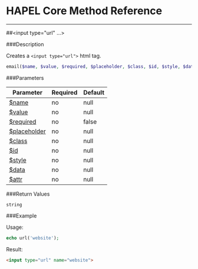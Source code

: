 # HAPEL Core Method Reference

---
##\<input type="url" ...>


###Description

Creates a `<input type="url">` html tag.

```php
email($name, $value, $required, $placeholder, $class, $id, $style, $data, $attr);
```

###Parameters

Parameter                                   | Required  | Default
--------------------------------------------|-----------|----------------
[$name](../attributes/name.md)              | no        | null
[$value](../attributes/value.md)            | no        | null
[$required](../attributes/required.md)      | no        | false
[$placeholder](../attributes/placeholder.md)| no        | null
[$class](../attributes/class.md)            | no        | null
[$id](../attributes/id.md)                  | no        | null
[$style](../attributes/style.md)            | no        | null
[$data](../attributes/data.md)              | no        | null
[$attr](../attributes/attr.md)              | no        | null

 
###Return Values

`string`


###Example

Usage:
```php
echo url('website');
```
Result:
```html
<input type="url" name="website">
```